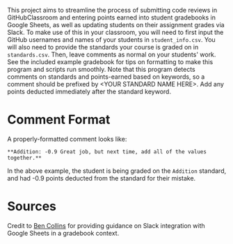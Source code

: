 This project aims to streamline the process of submitting code reviews in GitHubClassroom and entering points earned into student gradebooks in Google Sheets, as well as updating students on their assignment grades via Slack. To make use of this in your classroom, you will need to first input the GitHub usernames and names of your students in `student_info.csv`. You will also need to provide the standards your course is graded on in `standards.csv`. Then, leave comments as normal on your students' work. See the included example gradebook for tips on formatting to make this program and scripts run smoothly. Note that this program detects comments on standards and points-earned based on keywords, so a comment should be prefixed by &lt;YOUR STANDARD NAME HERE>. Add any points deducted immediately after the standard keyword. 

# Comment Format
A properly-formatted comment looks like: 
  
    **Addition: -0.9 Great job, but next time, add all of the values together.**
  
In the above example, the student is being graded on the `Addition` standard, and had -0.9 points deducted from the standard for their mistake. 

# Sources
Credit to [Ben Collins](https://www.benlcollins.com/spreadsheets/marking-template/) for providing guidance on Slack integration with Google Sheets in a gradebook context.
